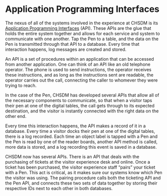 # Application Programming Interfaces

The nexus of all of the systems involved in the experience at CHSDM is its [Application Programming Interfaces](http://labs.cooperhewitt.org/2014/the-api-at-the-center-of-the-museum/) (API). These APIs are the glue that holds the entire system together and allows for each service and system to communicate with one another. Tap the Pen to a table, and the data on the Pen is transmitted through that API to a database. Every time that interaction happens, log messages are created and stored.

An API is a set of procedures within an application that can be accessed from another application. One can think of an API like an old telephone operator. The phone is used to send instructions, the operator receives these instructions, and as long as the instructions sent are readable, the operator carries out the call, connecting the caller to whomever they were trying to reach.

In the case of the Pen, CHSDM has developed several APIs that allow all of the necessary components to communicate, so that when a visitor taps their pen at one of the digital tables, the call gets through to its expected destination, and the visitor is instantly connected with the right data on the other end.

Every time this interaction happens, the API  makes a record of it in a database. Every time a visitor docks their pen at one of the digital tables, there is a log recorded. Each time an object label is tapped with a Pen and the Pen is read by one of the reader boards, another API method is called, more data is stored, and a log recording this event is saved in a database.

CHSDM now has several APIs. There is an API that deals with the purchasing of tickets at the visitor experience desk and online. Once a ticket has been purchased, the visitor experience staff “pairs” your ticket with a Pen. This act is critical, as it makes sure our systems know which Pen the visitor was using. The pairing procedure calls both the ticketing API and the Pen API, and connects these two sets of data together by storing their respective IDs next to each other in both databases.
